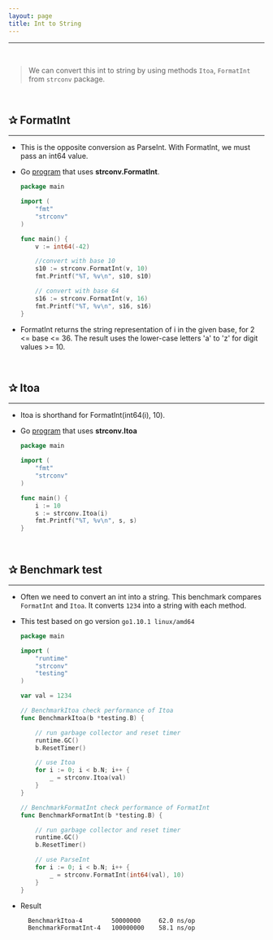 ```yaml
---
layout: page
title: Int to String
---
```


***
&nbsp;

> We can convert this int to string by using methods `Itoa`, `FormatInt` from `strconv` package.

<!-- markdownlint-disable MD002 -->
&nbsp;

## ✰ FormatInt

***

* This is the opposite conversion as ParseInt. With FormatInt, we must pass an int64 value.

* Go [program](https://play.golang.org/p/UQNe9Hga47C) that uses **strconv.FormatInt**.

    ```go
    package main

    import (
        "fmt"
        "strconv"
    )

    func main() {
        v := int64(-42)

        //convert with base 10
        s10 := strconv.FormatInt(v, 10)
        fmt.Printf("%T, %v\n", s10, s10)

        // convert with base 64
        s16 := strconv.FormatInt(v, 16)
        fmt.Printf("%T, %v\n", s16, s16)
    }
    ```

* FormatInt returns the string representation of i in the given base, for 2 <= base <= 36. The result uses the lower-case letters 'a' to 'z' for digit values >= 10.

<!-- markdownlint-disable MD002 -->
&nbsp;

## ✰ Itoa

***

* Itoa is shorthand for FormatInt(int64(i), 10).

* Go [program](https://play.golang.org/p/gV0vpFrVbUK) that uses **strconv.Itoa**

    ```go
    package main

    import (
        "fmt"
        "strconv"
    )

    func main() {
        i := 10
        s := strconv.Itoa(i)
        fmt.Printf("%T, %v\n", s, s)
    }
    ```
&nbsp;

## ✰ Benchmark test

***

* Often we need to convert an int into a string. This benchmark compares `FormatInt` and `Itoa`. It converts `1234` into a string with each method.

* This test based on go version `go1.10.1 linux/amd64`

    ```go
    package main

    import (
        "runtime"
        "strconv"
        "testing"
    )

    var val = 1234

    // BenchmarkItoa check performance of Itoa
    func BenchmarkItoa(b *testing.B) {

        // run garbage collector and reset timer
        runtime.GC()
        b.ResetTimer()

        // use Itoa
        for i := 0; i < b.N; i++ {
            _ = strconv.Itoa(val)
        }
    }

    // BenchmarkFormatInt check performance of FormatInt
    func BenchmarkFormatInt(b *testing.B) {

        // run garbage collector and reset timer
        runtime.GC()
        b.ResetTimer()

        // use ParseInt
        for i := 0; i < b.N; i++ {
            _ = strconv.FormatInt(int64(val), 10)
        }
    }
    ```

* Result

  ```sh
    BenchmarkItoa-4        50000000     62.0 ns/op
    BenchmarkFormatInt-4   100000000    58.1 ns/op
  ```
